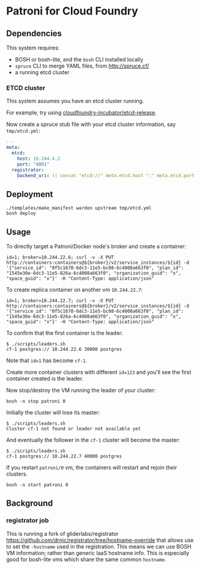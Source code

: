 Patroni for Cloud Foundry
=========================

Dependencies
------------

This system requires:

-	BOSH or bosh-lite, and the `bosh` CLI installed locally
-	`spruce` CLI to merge YAML files, from http://spruce.cf/
-	a running etcd cluster

### ETCD cluster

This system assumes you have an etcd cluster running.

For example, try using [cloudfoundry-incubator/etcd-release](https://github.com/cloudfoundry-incubator/etcd-release).

Now create a spruce stub file with your etcd cluster information, say `tmp/etcd.yml`:

```yaml
---
meta:
  etcd:
    host: 10.244.4.2
    port: "4001"
  registrator:
    backend_uri: (( concat "etcd://" meta.etcd.host ":" meta.etcd.port ))
```

Deployment
----------

```
./templates/make_manifest warden upstream tmp/etcd.yml
bosh deploy
```

Usage
-----

To directly target a Patroni/Docker node's broker and create a container:

```
id=1; broker=10.244.22.6; curl -v -X PUT http://containers:containers@${broker}/v2/service_instances/${id} -d '{"service_id": "0f5c1670-6dc3-11e5-bc08-6c4008a663f0", "plan_id": "1545e30e-6dc3-11e5-826a-6c4008a663f0", "organization_guid": "x", "space_guid": "x"}' -H "Content-Type: application/json"
```

To create replica container on another vm `10.244.22.7`:

```
id=1; broker=10.244.22.7; curl -v -X PUT http://containers:containers@${broker}/v2/service_instances/${id} -d '{"service_id": "0f5c1670-6dc3-11e5-bc08-6c4008a663f0", "plan_id": "1545e30e-6dc3-11e5-826a-6c4008a663f0", "organization_guid": "x", "space_guid": "x"}' -H "Content-Type: application/json"
```

To confirm that the first container is the leader:

```
$ ./scripts/leaders.sh
cf-1 postgres:// 10.244.22.6 30000 postgres
```

Note that `id=1` has become `cf-1`.

Create more container clusters with different `id=123` and you'll see the first container created is the leader.

Now stop/destroy the VM running the leader of your cluster:

```
bosh -n stop patroni 0
```

Initially the cluster will lose its master:

```
$ ./scripts/leaders.sh
Cluster cf-1 not found or leader not available yet
```

And eventually the follower in the `cf-1` cluster will become the master:

```
$ ./scripts/leaders.sh
cf-1 postgres:// 10.244.22.7 40000 postgres
```

If you restart `patroni/0` vm, the containers will restart and rejoin their clusters.

```
bosh -n start patroni 0
```

Background
----------

### registrator job

This is running a fork of gliderlabs/registrator https://github.com/drnic/registrator/tree/hostname-override that allows use to set the `-hostname` used in the registration. This means we can use BOSH VM information; rather than generic IaaS hostname info. This is especially good for bosh-lite vms which share the same common `hostname`.
